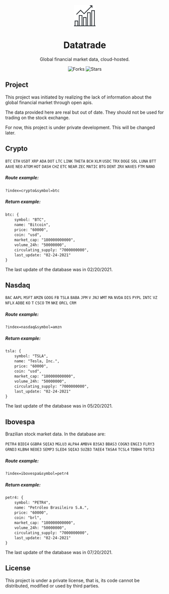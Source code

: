 <p align="center">
  <img alt="Datatrade Icon" src=".github/icon.svg" width="68px">
</p>

<h1 align="center">Datatrade</h1>

<p align="center">
  Global financial market data, cloud-hosted.
</p>

<p align="center">  
  <img src="https://img.shields.io/github/forks/joziasmartini/datatrade?label=forks&message=MIT&color=ffffff&labelColor=24292E" alt="Forks">     
  <img src="https://img.shields.io/github/stars/joziasmartini/datatrade?label=stars&message=MIT&color=ffffff&labelColor=24292E" alt="Stars">
</p>

## Project

This project was initiated by realizing the lack of information about the global financial market through open apis.

The data provided here are real but out of date. They should not be used for trading on the stock exchange.

For now, this project is under private development. This will be changed later.

## Crypto

`BTC` `ETH` `USDT` `XRP` `ADA` `DOT` `LTC` `LINK` `THETA` `BCH` `XLM` `USDC` `TRX` `DOGE` `SOL` `LUNA` `BTT` `AAVE` `NEO` `ATOM` `HOT` `DASH` `CHZ` `ETC` `NEAR` `ZEC` `MATIC` `BTG` `DENT` `ZRX` `WAVES` `FTM` `NANO`

##### Route example: 
```
?index=crypto&symbol=btc
```

##### Return example: 
```
btc: {
    symbol: "BTC",
    name: "Bitcoin",
    price: "60000",
    coin: "usd",
    market_cap: "180000000000",
    volume_24h: "50000000",
    circulating_supply: "7000000000",
    last_update: "02-24-2021"
}
```

The last update of the database was in 02/20/2021.

## Nasdaq

`BAC` `AAPL` `MSFT` `AMZN` `GOOG` `FB` `TSLA` `BABA` `JPM` `V` `JNJ` `WMT` `MA` `NVDA` `DIS` `PYPL` `INTC` `VZ` `NFLX` `ADBE` `KO` `T` `CSCO` `TM` `NKE` `ORCL` `CRM`

##### Route example: 
```
?index=nasdaq&symbol=amzn
```

##### Return example: 
```
tsla: {
    symbol: "TSLA",
    name: "Tesla, Inc.",
    price: "60000",
    coin: "usd",
    market_cap: "180000000000",
    volume_24h: "50000000",
    circulating_supply: "7000000000",
    last_update: "02-24-2021"
}
```

The last update of the database was in 05/20/2021.

## Ibovespa
Brazilian stock market data. In the database are:

`PETR4` `BIDI4` `GGBR4` `SQIA3` `MGLU3` `ALPA4` `AMBV4` `B3SA3` `BBAS3` `COGN3` `ENGI3` `FLRY3` `GRND3` `KLBN4` `NEOE3` `SEMP3` `SLED4` `SQIA3` `SUZB3` `TAEE4` `TASA4` `TCSL4` `TDBH4` `TOTS3`

##### Route example: 
```
?index=ibovespa&symbol=petr4
```

##### Return example: 
```
petr4: {
    symbol: "PETR4",
    name: "Petróleo Brasileiro S.A.",
    price: "60000",
    coin: "brl",
    market_cap: "180000000000",
    volume_24h: "50000000",
    circulating_supply: "7000000000",
    last_update: "02-24-2021"
}
```

The last update of the database was in 07/20/2021.

## License

This project is under a private license, that is, its code cannot be distributed, modified or used by third parties.
